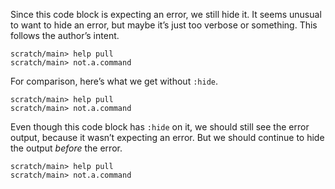 Since this code block is expecting an error, we still hide it. It seems unusual to want to hide an error, but maybe it’s just too verbose or something. This follows the author’s intent.

``` ucm :hide :error
scratch/main> help pull
scratch/main> not.a.command
```

For comparison, here’s what we get without `:hide`.

``` ucm :error
scratch/main> help pull
scratch/main> not.a.command
```

Even though this code block has `:hide` on it, we should still see the error output, because it wasn’t expecting an error. But we should continue to hide the output _before_ the error.

``` ucm :hide
scratch/main> help pull
scratch/main> not.a.command
```
